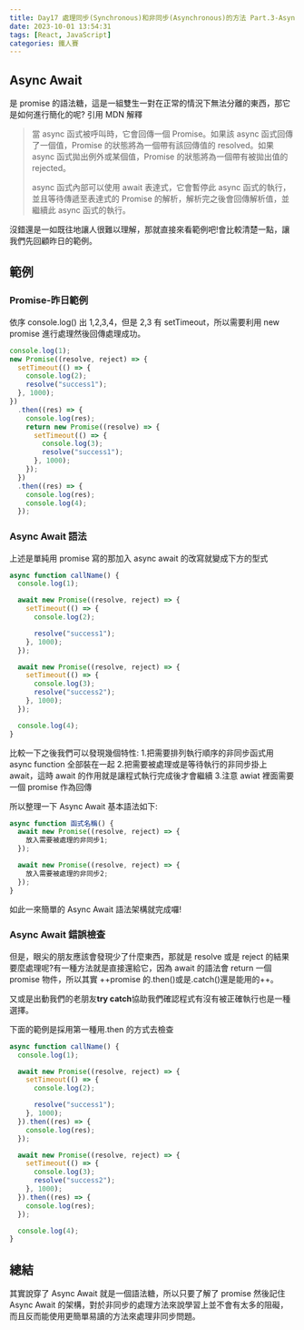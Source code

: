 ```yaml
---
title: Day17 處理同步(Synchronous)和非同步(Asynchronous)的方法 Part.3-Async Await
date: 2023-10-01 13:54:31
tags: [React, JavaScript]
categories: 鐵人賽
---
```


## Async Await

是 promise 的語法糖，這是一組雙生一對在正常的情況下無法分離的東西，那它是如何進行簡化的呢?
引用 MDN 解釋

<!-- more -->

> 當 async 函式被呼叫時，它會回傳一個 Promise。如果該 async 函式回傳了一個值，Promise 的狀態將為一個帶有該回傳值的 resolved。如果 async 函式拋出例外或某個值，Promise 的狀態將為一個帶有被拋出值的 rejected。
>
> async 函式內部可以使用 await 表達式，它會暫停此 async 函式的執行，並且等待傳遞至表達式的 Promise 的解析，解析完之後會回傳解析值，並繼續此 async 函式的執行。

沒錯還是一如既往地讓人很難以理解，那就直接來看範例吧!會比較清楚一點，讓我們先回顧昨日的範例。

## 範例

### Promise-昨日範例

依序 console.log() 出 1,2,3,4，但是 2,3 有 setTimeout，所以需要利用 new promise 進行處理然後回傳處理成功。

```javascript
console.log(1);
new Promise((resolve, reject) => {
  setTimeout(() => {
    console.log(2);
    resolve("success1");
  }, 1000);
})
  .then((res) => {
    console.log(res);
    return new Promise((resolve) => {
      setTimeout(() => {
        console.log(3);
        resolve("success1");
      }, 1000);
    });
  })
  .then((res) => {
    console.log(res);
    console.log(4);
  });
```

### Async Await 語法

上述是單純用 promise 寫的那加入 async await 的改寫就變成下方的型式

```javascript
async function callName() {
  console.log(1);

  await new Promise((resolve, reject) => {
    setTimeout(() => {
      console.log(2);

      resolve("success1");
    }, 1000);
  });

  await new Promise((resolve, reject) => {
    setTimeout(() => {
      console.log(3);
      resolve("success2");
    }, 1000);
  });

  console.log(4);
}
```

比較一下之後我們可以發現幾個特性: 1.把需要排列執行順序的非同步函式用 async function 全部裝在一起 2.把需要被處理或是等待執行的非同步掛上 await，這時 await 的作用就是讓程式執行完成後才會繼續 3.注意 awiat 裡面需要一個 promise 作為回傳

所以整理一下 Async Await 基本語法如下:

```javascript
async function 函式名稱() {
  await new Promise((resolve, reject) => {
    放入需要被處理的非同步1;
  });

  await new Promise((resolve, reject) => {
    放入需要被處理的非同步2;
  });
}
```

如此一來簡單的 Async Await 語法架構就完成囉!

### Async Await 錯誤檢查

但是，眼尖的朋友應該會發現少了什麼東西，那就是 resolve 或是 reject 的結果要麼處理呢?有一種方法就是直接還給它，因為 await 的語法會 return 一個 promise 物件，所以其實 ++promise 的.then()或是.catch()還是能用的++。

又或是出動我們的老朋友**try catch**協助我們確認程式有沒有被正確執行也是一種選擇。

下面的範例是採用第一種用.then 的方式去檢查

```javascript
async function callName() {
  console.log(1);

  await new Promise((resolve, reject) => {
    setTimeout(() => {
      console.log(2);

      resolve("success1");
    }, 1000);
  }).then((res) => {
    console.log(res);
  });

  await new Promise((resolve, reject) => {
    setTimeout(() => {
      console.log(3);
      resolve("success2");
    }, 1000);
  }).then((res) => {
    console.log(res);
  });

  console.log(4);
}
```

## 總結

其實說穿了 Async Await 就是一個語法糖，所以只要了解了 promise 然後記住 Async Await 的架構，對於非同步的處理方法來說學習上並不會有太多的阻礙，而且反而能使用更簡單易讀的方法來處理非同步問題。
